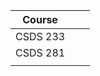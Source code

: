 | Course   |     |     |
| -------- | --- | --- |
| CSDS 233 |     |     |
| CSDS 281 |     |     |
|          |     |     |
